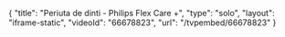 {
    "title": "Periuta de dinti - Philips Flex Care +",
    "type": "solo",
    "layout": "iframe-static",
    "videoId": "66678823",
    "url": "\/tvpembed\/66678823"
}